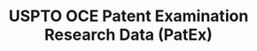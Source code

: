 ---
layout: default
bigquery: https://console.cloud.google.com/bigquery?p=patents-public-data&d=uspto_oce_pair&page=dataset
citation: 'Graham, S. Marco, A., and Miller, A. (2015). “The USPTO Patent Examination
  Research Dataset: A Window on the Process of Patent Examination.”'
contributors: Graham, S. Marco, A., Miller, A.
cost: None
description: The latest version of PatEx (referred to below as the 2020 release) contains
  detailed information on nearly 11.9 million publicly-viewable provisional and non-provisional
  patent applications to the USPTO and over 4.6 million Patent Cooperation Treaty
  (PCT) applications. It is based on data that OCE downloaded from the Patent Examination
  Data System (PEDS) in April, 2021. The PEDS data are sourced from Public PAIR. The
  first time that OCE used PEDS as the basis of PatEx was for the 2019 release. We
  took the PEDS data and organized it into the familiar PatEx data files, which are
  based on the organization of the Public PAIR portal. The data files include information
  on each application’s characteristics, prosecution history, continuation history,
  claims of foreign priority, patent term adjustment history, publication history,
  and correspondence address information.
documentation: 'For the 2019 and later releases, new technical documentation is available
  https://www.uspto.gov/sites/default/files/documents/PatEx-2019-Technical-Doc.pdf


  A document describing the 2014-2017 data sets is available and can be cited as:
  Graham, Stuart J.H. and Marco, Alan C. and Miller, Richard, The USPTO Patent Examination
  Research Dataset: A Window on the Process of Patent Examination (November 30, 2015).
  Available at SSRN: https://ssrn.com/abstract=2702637.'
last_edit: Mon, 04 Apr 2022 19:06:22 GMT
location: https://www.uspto.gov/ip-policy/economic-research/research-datasets/patent-examination-research-dataset-public-pair
maintained_by: EconomicsData@uspto.gov
related_publications: https://ssrn.com/abstract=29956744, https://ssrn.com/abstract=2702637
schema_fields: '[''uspc_class'', ''atty_docket_number'', ''filing_date'', ''confirm_number'',
  ''correspondence_country_name'', ''correspondence_street_line_1'', ''inventor_name_first'',
  ''event_description'', ''recorded_date'', ''appl_status_date'', ''inventor_rank'',
  ''child_filing_date'', ''examiner_name_last'', ''correspondence_name_line_2'', ''earliest_pgpub_number'',
  ''examiner_art_unit'', ''parent_country_code'', ''disposal_type'', ''inventor_country_code'',
  ''parent_filing_date'', ''appl_status_code'', ''wipo_pub_date'', ''inventor_address_type'',
  ''examiner_name_middle'', ''correspondence_street_line_2'', ''event_code'', ''foreign_parent_id'',
  ''correspondence_city'', ''file_location'', ''small_entity_indicator'', ''customer_number'',
  ''application_number'', ''examiner_name_first'', ''uspc_subclass'', ''inventor_country_name'',
  ''correspondence_postal_code'', ''foreign_parent_date'', ''earliest_pgpub_date'',
  ''patent_number'', ''continuation_type'', ''application_number_pair'', ''aia_first_to_file'',
  ''examiner_id'', ''parent_application_number'', ''inventor_name_middle'', ''correspondence_region_code'',
  ''inventor_region_code'', ''wipo_pub_number'', ''invention_title'', ''child_application_number'',
  ''correspondence_country_code'', ''status_code'', ''inventor_name_last'', ''abandon_date'',
  ''status_description'', ''sequence_number'', ''correspondence_name_line_1'', ''correspondence_region_name'',
  ''file_location_date'', ''application_type'', ''invention_subject_matter'', ''parent_country'',
  ''patent_issue_date'']'
shortname: patex
tags:
- patents
- legal
- history
terms_of_use: 'USPTO’s online databases are not designed or intended to be a source
  for bulk downloads of USPTO data when accessed through the website’s interfaces.
  Individuals, companies, IP addresses, or blocks of IP addresses who, in effect,
  deny or decrease service by generating unusually high numbers of database accesses
  (searches, pages, or hits), whether generated manually or in an automated fashion,
  may be denied access to USPTO servers without notice.


  Bulk data products may be separately obtained from the USPTO, either for free or
  at the cost of dissemination. For details, see information on Electronic Bulk Data
  Products: https://www.uspto.gov/learning-and-resources/electronic-bulk-data-products'
title: USPTO OCE Patent Examination Research Data (PatEx)
uuid: 4342caa7-23af-420c-b2f6-6088f133df6a
---